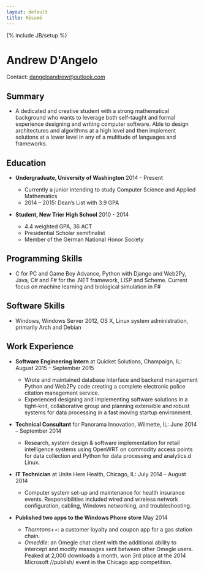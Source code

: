 ```yaml
---
layout: default
title: Résumé
---
```

{% include JB/setup %}

Andrew D'Angelo
===============
	
Contact: [dangeloandrew@outlook.com](mailto:dangeloandrew@outlook.com)

Summary
-------
	
*	A dedicated and creative student with a strong mathematical background who wants to leverage both self-taught and formal experience designing and writing computer software. Able to design architectures and algorithms at a high level and then implement solutions at a lower level in any of a multitude of languages and frameworks.

Education
---------

*	**Undergraduate, University of Washington** 2014 - Present
	-	Currently a junior intending to study Computer Science and Applied Mathematics
	-	2014 – 2015: Dean’s List with 3.9 GPA

	
*	**Student, New Trier High School** 2010 - 2014

	-	4.4 weighted GPA, 36 ACT
	-	Presidential Scholar semifinalist
	-	Member of the German National Honor Society

Programming Skills
------------------

*	C for PC and Game Boy Advance, Python with Django and Web2Py, Java, C# and F# for the .NET framework, LISP and Scheme. Current focus on machine learning and biological simulation in F#

Software Skills
---------------

*	Windows, Windows Server 2012, OS X, Linux system administration, primarily Arch and Debian

Work Experience
---------------

*	**Software Engineering Intern** at Quicket Solutions, Champaign, IL: August 2015 – September 2015
	-	Wrote and maintained database interface and backend management Python and Web2Py code creating a complete electronic police citation management service.
	- Experienced designing and implementing software solutions in a tight-knit, collaborative group and planning extensible and robust systems for data processing in a fast moving startup environment.

*	**Technical Consultant** for Panorama Innovation, Wilmette, IL: June 2014 – September 2014
	-	Research, system design \& software implementation for retail intelligence systems using OpenWRT on commodity access points for data collection and Python for data processing and analytics.d Linux.

*	**IT Technician** at Unite Here Health, Chicago, IL: July 2014 – August 2014
	-	Computer system set-up and maintenance for health insurance events. Responsibilities included wired and wireless network configuration, cabling, Windows networking, and troubleshooting.

*	**Published two apps to the Windows Phone store** May 2014
	-	*Thorntons++*: a customer loyalty and coupon app for a gas station chain.
	-	*Omeddle*: an Omegle chat client with the additional ability to intercept and modify messages sent between other Omegle users. Peaked at 2,000 downloads a month, won 3rd place at the 2014 Microsoft //publish/ event in the Chicago app competition.